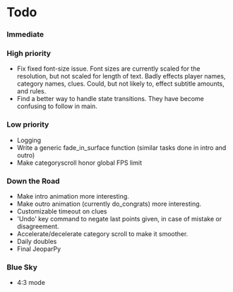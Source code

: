 # Todo #

### Immediate ###

### High priority ###
* Fix fixed font-size issue.
    Font sizes are currently scaled for the resolution, but not scaled for length of text.
    Badly effects player names, category names, clues.
	Could, but not likely to, effect subtitle amounts, and rules.
* Find a better way to handle state transitions. They have become confusing to follow in main.

### Low priority ###
* Logging
* Write a generic fade_in_surface function (similar tasks done in intro and outro)
* Make categoryscroll honor global FPS limit

### Down the Road ###
* Make intro animation more interesting.
* Make outro animation (currently do_congrats) more interesting.
* Customizable timeout on clues
* 'Undo' key command to negate last points given, in case of mistake or disagreement.
* Accelerate/decelerate category scroll to make it smoother.
* Daily doubles
* Final JeoparPy

### Blue Sky ###
* 4:3 mode
